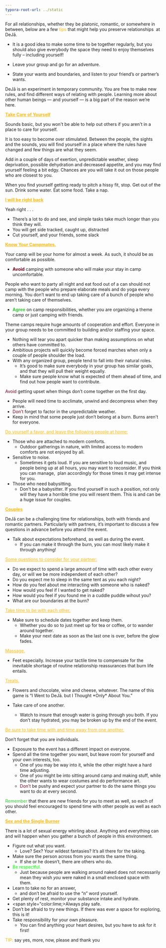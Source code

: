 ```yaml
---
typora-root-url: ../static
---
```


For all relationships, whether they be platonic, romantic, or somewhere in between, below are a few <span style="color:#fdb913;">tips</span>  that might help you preserve relationships  at DeJā.

- It is a good idea to make some time to be together regularly, but you should also give everybody the space they need to enjoy themselves fully – including yourself!



- Leave your group and go for an adventure.
- State your wants and boundaries, and listen to your friend’s or partner’s wants.

DeJā is an experiment in temporary community. You are free to make new rules, and find different ways of relating with people. Learning more about other human beings — and yourself — is a big part of the reason we’re here.

<span style="color:#fdb913;"><u>**Take Care of Yourself**</u></span>

Sounds basic, but you won't be able to help out others if you aren't in a place to care for yourself.

It is too easy to become over stimulated.  Between the people, the sights and the sounds, you will find yourself in a place where the rules have changed and few things are what they seem.

Add in a couple of days of exertion, unpredictable weather, sleep deprivation, possible dehydration and decreased appetite, and you may find yourself feeling a bit edgy. Chances are you will take it out on those people who are closest to you.

When you find yourself getting ready to pitch a hissy fit, stop. Get out of the sun. Drink some water. Eat some food. Take a nap.

<span style="color:#fdb913;">**<u>I will be right back</u>**</span>

Yeah right . . .

- There’s a lot to do and see, and simple tasks take much longer than you think they will.
- You will get side tracked, caught up, distracted
- Cut yourself, and your friends, some slack

<span style="color:#fdb913;">**<u>Know Your Campmates.</u>**</span>

Your camp will be your home for almost a week. As such, it should be as comfortable as possible.

- <span style ="color:#77011e;">**Avoid**</span> camping with someone who will make your stay in camp uncomfortable.

People who want to party all night and eat food out of a can should not camp with the people who prepare elaborate meals and do yoga every morning. You don’t want to end up taking care of a bunch of people who aren’t taking care of themselves.

- <span style="color:limegreen;">**Agree**</span> on camp responsibilities, whether you are organizing a theme camp or just camping with friends.



Theme camps require huge amounts of cooperation and effort. Everyone in your group needs to be committed to building and/or staffing your space.

- Nothing will tear you apart quicker than making assumptions on what others have committed to.
- Ambitious projects will quickly become forced marches when only a couple of people shoulder the load.
- With any organized group, people tend to fall into their natural roles.
  - It’s good to make sure everybody in your group has similar goals, and that they will pull their weight equally.
  - Make sure people know what is expected of them ahead of time, and find out how people want to contribute.

<span style="color:#77011e;">Avoid</span>  getting upset when things don’t come together on the first day.

- People will need time to acclimate, unwind and decompress when they arrive.
- <span style="color:#77011e;">Don’t</span>  forget to factor in the unpredictable weather.
- Keep in mind that some people just don’t belong at a burn. Burns aren't for everyone.

<span style="color:#fdb913;"><u>Do yourself a favor, and leave the following people at home:</u></span>

- Those who are attached to modern comforts.
  -  Outdoor gatherings in nature, with limited access to modern comforts are not enjoyed by all.
- Sensitive to noise.
  - Sometimes it gets loud. If you are sensitive to loud music, and people being up at all hours, you may want to reconsider. If you think you can manage,  plan accordingly for those times it may get intense for you.
- Those who need babysitting.
  - Don't be a babysitter.  If you find yourself in such a position, not only will they have a horrible time you will resent them. This is and can be a huge issue for couples.



<span style="color:#fdb913;">**<u>Couples</u>**</span>

DeJā can be a challenging time for relationships, both with friends and romantic partners. Particularly with partners, it’s important to discuss a few questions in advance before you attend the event.

- Talk about expectations beforehand, as well as during the event.
  - If you can make it through the burn, you can most likely make it through anything!

<span style="color:#fdb913;"><u>Some questions to consider for your partner:</u></span>

- Do we expect to spend a large amount of time with each other every day, or will we be more independent of each other?
- Do you expect me to sleep in the same tent as you each night?
- How do you feel about me interacting with someone who is naked?
- How would you feel if I wanted to get naked?
- How would you feel if you found me in a cuddle puddle wihout you?
- What are our boundaries at the burn?

<span style="color:#fdb913;"><u>Take time to be with each other.</u></span>

- Make sure to schedule dates together and keep them.
  - Whether you do so to just meet up for tea or coffee, or to wander around together.
  - Make your next date as soon as the last one is over, before the glow fades.

<span style="color:#fdb913;"><u>Massage.</u></span>

- Feet especially. Increase your tactile time to compensate for the inevitable shortage of routine relationship reassurances that burn life entails.

<span style="color:#fdb913;"><u>Treats.</u></span>

- Flowers and chocolate, wine and cheese, whatever. The name of this game is “I Went to DeJā. but I Thought \*Only* About You.”

- Take care of one another.

  - Watch to insure that enough water is going through you both. If you don’t stay hydrated, you may be broken up by the end of the event.



<span style="color:#fdb913;"><u>Be sure to take time with and time away from one another.</u></span>

Don’t forget that you are individuals.

- Exposure to the event has a different impact on everyone.
- Spend all the time together you want, but leave room for yourself and your own interests, too.
  - One of you may be way into it, while the other might have a hard time adjusting.
  - One of you might be into sitting around camp and making stuff, while the other wants to wear costumes and do performance art.
  - <span style="color:#77011e;">Don’t</span> be pushy and expect your partner to do the same things you want to do at every second.



<span style="color:limegreen;">Remember</span> that there are new friends for you to meet as well, so each of you should feel encouraged to spend time with other people as well as each other.



<span style="color:#fdb913;">**<u>Sex and the Single Burner</u>**</span>

There is a lot of sexual energy whirling about. Anything and everything can and will happen when you gather a bunch of people in this environment.

- Figure out what you want.
  - Love? Sex? Your wildest fantasies? It’s all there for the taking.
- Make sure the person across from you wants the same thing.
  - If she or he doesn’t, there are others who do.
- <span style ="color:lime;">Be respectful.</u></span>
  -  Just because people are walking around naked does not necessarily mean they wish *you* were naked in a small enclosed space with them.
- Learn to take no for an answer,
  - and don’t be afraid to use the “n” word yourself.
- Get plenty of rest, monitor your substance intake and hydrate.
- <span style="color:lime;>Always</span> play safe.
- Don’t be afraid to try new things. If there was ever a space for exploring, this is it!
- Take responsibility for your own pleasure.
  - You can find anything your heart desires, but you have to ask for it first!



<span style="color:#fdb913;">TIP:</span>  say yes, more, now, please and thank you

